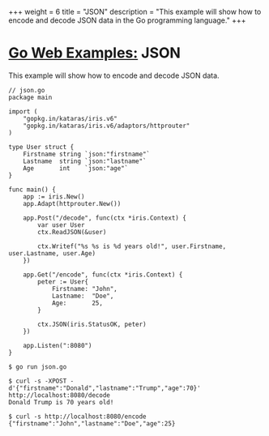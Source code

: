 +++
weight = 6
title = "JSON"
description = "This example will show how to encode and decode JSON data in the Go programming language."
+++

# [Go Web Examples:](/) JSON

This example will show how to encode and decode JSON data.
```
// json.go
package main

import (
	"gopkg.in/kataras/iris.v6"
	"gopkg.in/kataras/iris.v6/adaptors/httprouter"
)

type User struct {
	Firstname string `json:"firstname"`
	Lastname  string `json:"lastname"`
	Age       int    `json:"age"`
}

func main() {
	app := iris.New()
	app.Adapt(httprouter.New())

	app.Post("/decode", func(ctx *iris.Context) {
		var user User
		ctx.ReadJSON(&user)

		ctx.Writef("%s %s is %d years old!", user.Firstname, user.Lastname, user.Age)
	})

	app.Get("/encode", func(ctx *iris.Context) {
		peter := User{
			Firstname: "John",
			Lastname:  "Doe",
			Age:       25,
		}

		ctx.JSON(iris.StatusOK, peter)
	})

	app.Listen(":8080")
}
```
```
$ go run json.go

$ curl -s -XPOST -d'{"firstname":"Donald","lastname":"Trump","age":70}' http://localhost:8080/decode
Donald Trump is 70 years old!

$ curl -s http://localhost:8080/encode
{"firstname":"John","lastname":"Doe","age":25}

```
